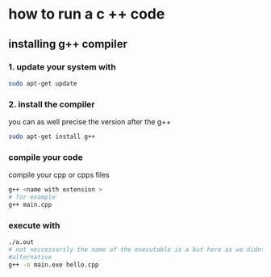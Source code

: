 # how to run a c ++ code 
## installing g++ compiler

### 1. update your system with 
```bash
sudo apt-get update
```
### 2. install the compiler
you can as well precise the version after the g++ 
```bash
sudo apt-get install g++
```
### compile your code 
compile your cpp or cpps files 
```bash
g++ <name with extension >
# for example 
g++ main.cpp
```
### execute with 
```bash 
./a.out
# not neccessarily the name of the executable is a but here as we didnt precise it it will be to specify it  use 
#alternative
g++ -o main.exe hello.cpp
```


